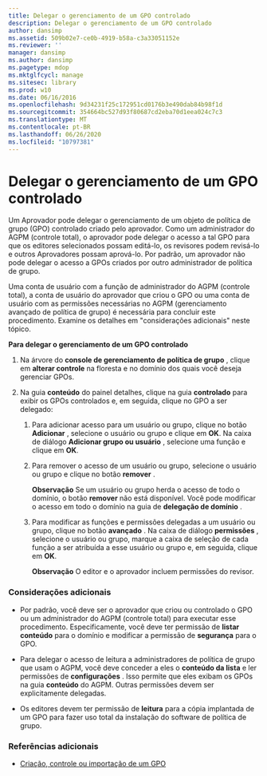 ```yaml
---
title: Delegar o gerenciamento de um GPO controlado
description: Delegar o gerenciamento de um GPO controlado
author: dansimp
ms.assetid: 509b02e7-ce0b-4919-b58a-c3a33051152e
ms.reviewer: ''
manager: dansimp
ms.author: dansimp
ms.pagetype: mdop
ms.mktglfcycl: manage
ms.sitesec: library
ms.prod: w10
ms.date: 06/16/2016
ms.openlocfilehash: 9d34231f25c172951cd0176b3e490dab84b98f1d
ms.sourcegitcommit: 354664bc527d93f80687cd2eba70d1eea024c7c3
ms.translationtype: MT
ms.contentlocale: pt-BR
ms.lasthandoff: 06/26/2020
ms.locfileid: "10797381"
---
```

# Delegar o gerenciamento de um GPO controlado


Um Aprovador pode delegar o gerenciamento de um objeto de política de grupo (GPO) controlado criado pelo aprovador. Como um administrador do AGPM (controle total), o aprovador pode delegar o acesso a tal GPO para que os editores selecionados possam editá-lo, os revisores podem revisá-lo e outros Aprovadores possam aprová-lo. Por padrão, um aprovador não pode delegar o acesso a GPOs criados por outro administrador de política de grupo.

Uma conta de usuário com a função de administrador do AGPM (controle total), a conta de usuário do aprovador que criou o GPO ou uma conta de usuário com as permissões necessárias no AGPM (gerenciamento avançado de política de grupo) é necessária para concluir este procedimento. Examine os detalhes em "considerações adicionais" neste tópico.

**Para delegar o gerenciamento de um GPO controlado**

1.  Na árvore do **console de gerenciamento de política de grupo** , clique em **alterar controle** na floresta e no domínio dos quais você deseja gerenciar GPOs.

2.  Na guia **conteúdo** do painel detalhes, clique na guia **controlado** para exibir os GPOs controlados e, em seguida, clique no GPO a ser delegado:

    1.  Para adicionar acesso para um usuário ou grupo, clique no botão **Adicionar** , selecione o usuário ou grupo e clique em **OK**. Na caixa de diálogo **Adicionar grupo ou usuário** , selecione uma função e clique em **OK**.

    2.  Para remover o acesso de um usuário ou grupo, selecione o usuário ou grupo e clique no botão **remover** .

        **Observação**  Se um usuário ou grupo herda o acesso de todo o domínio, o botão **remover** não está disponível. Você pode modificar o acesso em todo o domínio na guia de **delegação de domínio** .

         

    3.  Para modificar as funções e permissões delegadas a um usuário ou grupo, clique no botão **avançado** . Na caixa de diálogo **permissões** , selecione o usuário ou grupo, marque a caixa de seleção de cada função a ser atribuída a esse usuário ou grupo e, em seguida, clique em **OK**.

        **Observação**  O editor e o aprovador incluem permissões do revisor.

         

### Considerações adicionais

-   Por padrão, você deve ser o aprovador que criou ou controlado o GPO ou um administrador do AGPM (controle total) para executar esse procedimento. Especificamente, você deve ter permissão de **listar conteúdo** para o domínio e modificar a permissão de **segurança** para o GPO.

-   Para delegar o acesso de leitura a administradores de política de grupo que usam o AGPM, você deve conceder a eles o **conteúdo da lista** e ler permissões de **configurações** . Isso permite que eles exibam os GPOs na guia **conteúdo** do AGPM. Outras permissões devem ser explicitamente delegadas.

-   Os editores devem ter permissão de **leitura** para a cópia implantada de um GPO para fazer uso total da instalação do software de política de grupo.

### Referências adicionais

-   [Criação, controle ou importação de um GPO](creating-controlling-or-importing-a-gpo-editor-agpm30ops.md)

 

 





